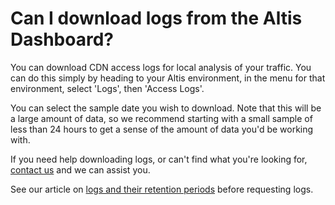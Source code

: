 # Can I download logs from the Altis Dashboard?

You can download CDN access logs for local analysis of your traffic. You can do this simply by heading to your Altis environment, in the menu for that environment, select 'Logs', then 'Access Logs'.

You can select the sample date you wish to download. Note that this will be a large amount of data, so we recommend starting with a small sample of less than 24 hours to get a sense of the amount of data you'd be working with.

If you need help downloading logs, or can't find what you're looking
for, [contact us](https://docs.altis-dxp.com/guides/getting-help-with-altis/) and we can assist you.

See our article on [logs and their retention periods](docs://cloud/dashboard/logs/) before requesting logs.
